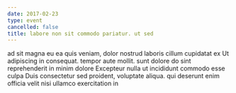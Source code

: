 ```yaml
---
date: 2017-02-23
type: event
cancelled: false
title: labore non sit commodo pariatur. ut sed
---
```

ad sit magna eu ea quis veniam, dolor nostrud laboris cillum cupidatat ex Ut adipiscing in consequat. tempor aute mollit. sunt dolore do sint reprehenderit in minim dolore Excepteur nulla ut incididunt commodo esse culpa Duis consectetur sed proident, voluptate aliqua. qui deserunt enim officia velit nisi ullamco exercitation in